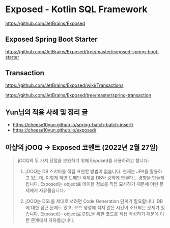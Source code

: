 # Exposed - Kotlin SQL Framework

<https://github.com/JetBrains/Exposed>

## Exposed Spring Boot Starter

<https://github.com/JetBrains/Exposed/tree/master/exposed-spring-boot-starter>

## Transaction

<https://github.com/JetBrains/Exposed/wiki/Transactions>

<https://github.com/JetBrains/Exposed/tree/master/spring-transaction>

## Yun님의 적용 사례 및 정리 글

- <https://cheese10yun.github.io/spring-batch-batch-insert/>
- <https://cheese10yun.github.io/exposed/>

## 아샬의 jOOQ → Exposed 코멘트 (2022년 2월 27일)

> jOOQ의 두 가지 단점을 보완하기 위해 Exposed를 사용하려고 합니다:
>
> 1. jOOQ는 DB 스키마를 직접 표현할 방법이 없습니다.
> 현재는 JPA를 활용하고 있는데, 이렇게 하면
> 도메인 객체를 DB와 강하게 연결하는 경향을 만들게 됩니다.
> Exposed는 object로 테이블 정보를 직접 묘사하기 때문에
> 이런 문제에서 자유롭습니다.
>
> 1. jOOQ는 DSL을 제대로 쓰려면 Code Generation 단계가 필요합니다.
> DB에 대한 접근 문제도 있고,
> 코드 생성에 적지 않은 시간이 소요되는 문제가 있습니다.
> Exposed는 object로 DSL을 위한 코드를 직접 작성하기 때문에
> 이런 문제에서 자유롭습니다.
